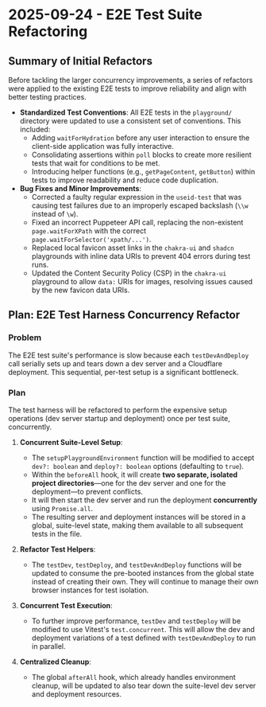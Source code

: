 # 2025-09-24 - E2E Test Suite Refactoring

## Summary of Initial Refactors

Before tackling the larger concurrency improvements, a series of refactors were applied to the existing E2E tests to improve reliability and align with better testing practices.

- **Standardized Test Conventions**: All E2E tests in the `playground/` directory were updated to use a consistent set of conventions. This included:
  - Adding `waitForHydration` before any user interaction to ensure the client-side application was fully interactive.
  - Consolidating assertions within `poll` blocks to create more resilient tests that wait for conditions to be met.
  - Introducing helper functions (e.g., `getPageContent`, `getButton`) within tests to improve readability and reduce code duplication.
- **Bug Fixes and Minor Improvements**:
  - Corrected a faulty regular expression in the `useid-test` that was causing test failures due to an improperly escaped backslash (`\\w` instead of `\w`).
  - Fixed an incorrect Puppeteer API call, replacing the non-existent `page.waitForXPath` with the correct `page.waitForSelector('xpath/...')`.
  - Replaced local favicon asset links in the `chakra-ui` and `shadcn` playgrounds with inline data URIs to prevent 404 errors during test runs.
  - Updated the Content Security Policy (CSP) in the `chakra-ui` playground to allow `data:` URIs for images, resolving issues caused by the new favicon data URIs.

## Plan: E2E Test Harness Concurrency Refactor

### Problem

The E2E test suite's performance is slow because each `testDevAndDeploy` call serially sets up and tears down a dev server and a Cloudflare deployment. This sequential, per-test setup is a significant bottleneck.

### Plan

The test harness will be refactored to perform the expensive setup operations (dev server startup and deployment) once per test suite, concurrently.

1.  **Concurrent Suite-Level Setup**:
    - The `setupPlaygroundEnvironment` function will be modified to accept `dev?: boolean` and `deploy?: boolean` options (defaulting to `true`).
    - Within the `beforeAll` hook, it will create **two separate, isolated project directories**—one for the dev server and one for the deployment—to prevent conflicts.
    - It will then start the dev server and run the deployment **concurrently** using `Promise.all`.
    - The resulting server and deployment instances will be stored in a global, suite-level state, making them available to all subsequent tests in the file.

2.  **Refactor Test Helpers**:
    - The `testDev`, `testDeploy`, and `testDevAndDeploy` functions will be updated to consume the pre-booted instances from the global state instead of creating their own. They will continue to manage their own browser instances for test isolation.

3.  **Concurrent Test Execution**:
    - To further improve performance, `testDev` and `testDeploy` will be modified to use Vitest's `test.concurrent`. This will allow the dev and deployment variations of a test defined with `testDevAndDeploy` to run in parallel.

4.  **Centralized Cleanup**:
    - The global `afterAll` hook, which already handles environment cleanup, will be updated to also tear down the suite-level dev server and deployment resources.
